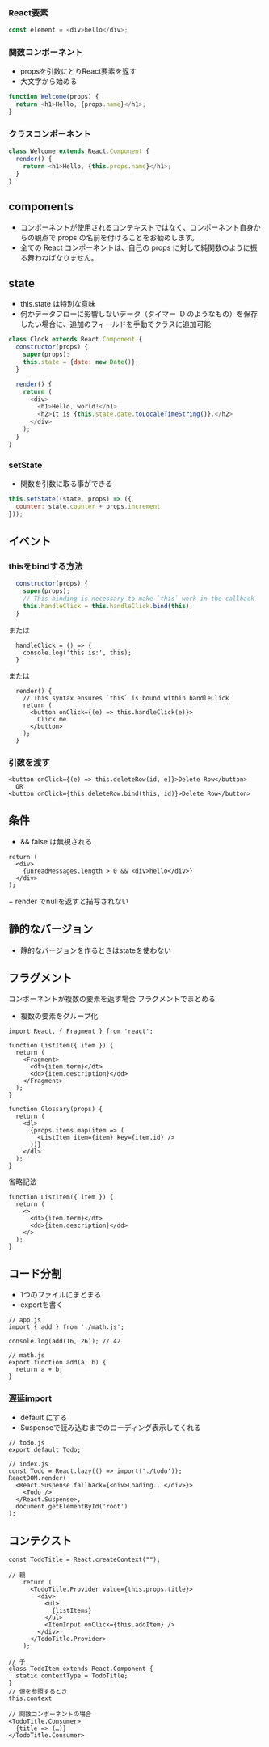### React要素

```javascript
const element = <div>hello</div>;
```

### 関数コンポーネント
- propsを引数にとりReact要素を返す  
- 大文字から始める  

```javascript
function Welcome(props) {
  return <h1>Hello, {props.name}</h1>;
}
```

### クラスコンポーネント

```javascript
class Welcome extends React.Component {
  render() {
    return <h1>Hello, {this.props.name}</h1>;
  }
}
```

## components
- コンポーネントが使用されるコンテキストではなく、コンポーネント自身からの観点で props の名前を付けることをお勧めします。
- 全ての React コンポーネントは、自己の props に対して純関数のように振る舞わねばなりません。


## state
- this.state は特別な意味
- 何かデータフローに影響しないデータ（タイマー ID のようなもの）を保存したい場合に、追加のフィールドを手動でクラスに追加可能

```javascript
class Clock extends React.Component {
  constructor(props) {
    super(props);
    this.state = {date: new Date()};
  }

  render() {
    return (
      <div>
        <h1>Hello, world!</h1>
        <h2>It is {this.state.date.toLocaleTimeString()}.</h2>
      </div>
    );
  }
}
```

### setState
- 関数を引数に取る事ができる

```javascript
this.setState((state, props) => ({
  counter: state.counter + props.increment
}));
```

## イベント
### thisをbindする方法

```javascript
  constructor(props) {
    super(props);
    // This binding is necessary to make `this` work in the callback
    this.handleClick = this.handleClick.bind(this);
  }
```

または

```
  handleClick = () => {
    console.log('this is:', this);
  }
```

または

```
  render() {
    // This syntax ensures `this` is bound within handleClick
    return (
      <button onClick={(e) => this.handleClick(e)}>
        Click me
      </button>
    );
  }
```

### 引数を渡す

```
<button onClick={(e) => this.deleteRow(id, e)}>Delete Row</button>
  OR
<button onClick={this.deleteRow.bind(this, id)}>Delete Row</button>
```

## 条件
- && 
false は無視される

```
return (
  <div>
    {unreadMessages.length > 0 && <div>hello</div>}
  </div>
);
```

− render でnullを返すと描写されない

## 静的なバージョン
- 静的なバージョンを作るときはstateを使わない

## フラグメント
コンポーネントが複数の要素を返す場合 フラグメントでまとめる
- 複数の要素をグループ化

```
import React, { Fragment } from 'react';

function ListItem({ item }) {
  return (
    <Fragment>
      <dt>{item.term}</dt>
      <dd>{item.description}</dd>
    </Fragment>
  );
}

function Glossary(props) {
  return (
    <dl>
      {props.items.map(item => (
        <ListItem item={item} key={item.id} />
      ))}
    </dl>
  );
}
```

省略記法

```
function ListItem({ item }) {
  return (
    <>
      <dt>{item.term}</dt>
      <dd>{item.description}</dd>
    </>
  );
}
```

## コード分割
- 1つのファイルにまとまる
- exportを書く

```
// app.js
import { add } from './math.js';

console.log(add(16, 26)); // 42
```

```
// math.js
export function add(a, b) {
  return a + b;
}
```

### 遅延import
- default にする
- Suspenseで読み込むまでのローディング表示してくれる

```
// todo.js
export default Todo;

// index.js
const Todo = React.lazy(() => import('./todo'));
ReactDOM.render(
  <React.Suspense fallback={<div>Loading...</div>}>
    <Todo />
  </React.Suspense>,
  document.getElementById('root')
);
```

## コンテクスト

```
const TodoTitle = React.createContext("");

// 親
    return (
      <TodoTitle.Provider value={this.props.title}>
        <div>
          <ul>
            {listItems}
          </ul>
          <ItemInput onClick={this.addItem} />
        </div>
      </TodoTitle.Provider>
    );

// 子
class TodoItem extends React.Component {
  static contextType = TodoTitle;
}
// 値を参照するとき
this.context

// 関数コンポーネントの場合
<TodoTitle.Consumer>
  {title => (…)}
</TodoTitle.Consumer>
```

